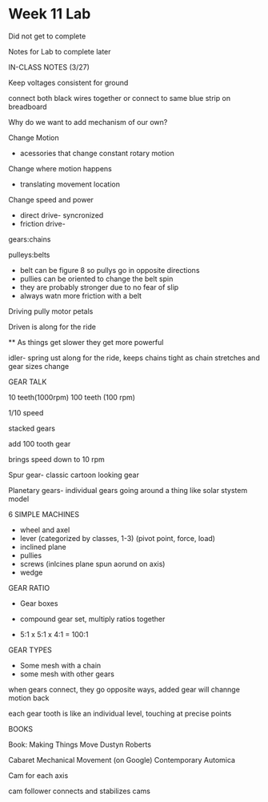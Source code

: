 # Week 11 Lab

Did not get to complete

Notes for Lab to complete later

IN-CLASS NOTES (3/27)

Keep voltages consistent for ground

connect both black wires together or connect to same blue strip on breadboard

Why do we want to add mechanism of our own?

Change Motion

- acessories that change constant rotary motion

Change where motion happens

- translating movement location

Change speed and power

- direct drive- syncronized
- friction drive-

gears:chains

pulleys:belts

- belt can be figure 8 so pullys go in opposite directions
- pullies can be oriented to change the belt spin
- they are probably stronger due to no fear of slip
- always watn more friction with a belt

Driving pully motor petals

Driven is along for the ride

** As things get slower they get more powerful

idler- spring ust along for the ride, keeps chains tight as chain stretches and gear sizes change

GEAR TALK

10 teeth(1000rpm)  100 teeth (100 rpm)

1/10 speed

stacked gears

add 100 tooth gear

brings speed down to 10 rpm

Spur gear- classic cartoon looking gear

Planetary gears- individual gears going around a thing like solar stystem model

6 SIMPLE MACHINES

- wheel and axel
- lever (categorized by classes, 1-3) (pivot point, force, load)
- inclined plane
- pullies
- screws (inlcines plane spun aorund on axis)
- wedge

GEAR RATIO

- Gear boxes

- compound gear set, multiply ratios together

- 5:1 x 5:1 x 4:1 = 100:1

GEAR TYPES

- Some mesh with a chain
- some mesh with other gears

when gears connect, they go opposite ways, added gear will channge motion back

each gear tooth is like an individual level, touching at precise points

BOOKS

Book: Making Things Move Dustyn Roberts

Cabaret Mechanical Movement (on Google) Contemporary Automica

Cam for each axis

cam follower connects and stabilizes cams

